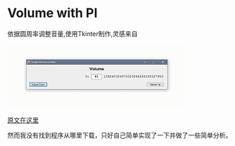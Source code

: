 # Volume with PI
依据圆周率调整音量,使用Tkinter制作,灵感来自

![参考](/image/pi.gif)

[原文在这里](https://www.reddit.com/r/ProgrammerHumor/comments/6f7dr9/volume_in_digits_of_pi/)

然而我没有找到程序从哪里下载，只好自己简单实现了一下并做了一些简单分析。